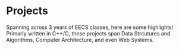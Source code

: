 # Projects 

Spanning across 3 years of EECS classes, here are some highlights! Primarly written in C++/C, these projects span Data Strcutures and Algorithms, Computer Architecture, and even Web Systems. 
